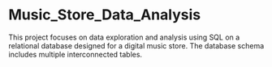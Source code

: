 # Music_Store_Data_Analysis
This project focuses on data exploration and analysis using SQL on a relational database designed for a digital music store. The database schema includes multiple interconnected tables.
